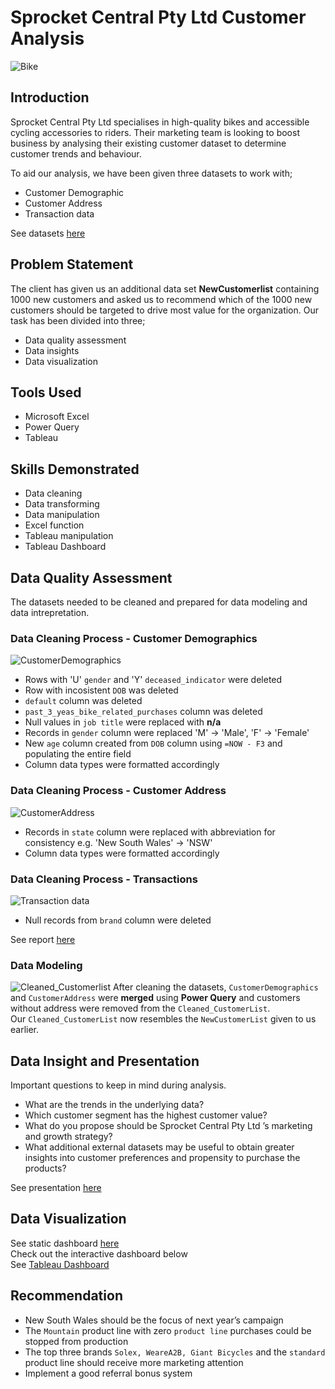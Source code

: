 # Sprocket Central Pty Ltd Customer Analysis
![Bike](https://github.com/Josiahgare/Data-Analyst-Portfolio/assets/117512409/a169deb0-d0f2-4077-ac55-21dfcc5fe24d)

## Introduction
Sprocket Central Pty Ltd specialises in high-quality bikes and accessible cycling accessories to riders.
Their marketing team is looking to boost business by analysing their existing customer dataset to determine customer trends 
and behaviour.

To aid our analysis, we have been given three datasets to work with;  
* Customer Demographic
* Customer Address
* Transaction data

See datasets [here](https://docs.google.com/spreadsheets/d/1Yc3_HLV6ngxpU2UJlEg1dEltssffiK3n/edit?usp=sharing&ouid=110296809348029147838&rtpof=true&sd=true) 

## Problem Statement
The client has given us an additional data set **NewCustomerlist** containing 1000 new customers and asked us to recommend 
which of the 1000 new customers should be targeted to drive most value for the organization. Our task has been divided into 
three;  
* Data quality assessment
* Data insights
* Data visualization

## Tools Used
* Microsoft Excel
* Power Query
* Tableau

## Skills Demonstrated
* Data cleaning
* Data transforming
* Data manipulation
* Excel function
* Tableau manipulation
* Tableau Dashboard

## Data Quality Assessment
The datasets needed to be cleaned and prepared for data modeling and data intrepretation.
### Data Cleaning Process - Customer Demographics
![CustomerDemographics](https://github.com/Josiahgare/Data-Analyst-Portfolio/assets/117512409/5ca2d824-fc05-41ab-896b-3fcde0484182)
* Rows with 'U' `gender` and 'Y' `deceased_indicator` were deleted
* Row with incosistent `DOB` was deleted
* `default` column was deleted
* `past_3_yeas_bike_related_purchases` column was deleted
* Null values in `job title` were replaced with **n/a**
* Records in `gender` column were replaced 'M' &rarr; 'Male', 'F' &rarr; 'Female'
* New `age` column created from `DOB` column using `=NOW - F3`  and populating the entire field
* Column data types were formatted accordingly

### Data Cleaning Process - Customer Address
![CustomerAddress](https://github.com/Josiahgare/Data-Analyst-Portfolio/assets/117512409/3d013612-4e7c-4853-8276-609fd52888d3)
* Records in `state` column were replaced with abbreviation for consistency e.g. 'New South Wales' &rarr; 'NSW'
* Column data types were formatted accordingly

### Data Cleaning Process - Transactions
![Transaction data](https://github.com/Josiahgare/Data-Analyst-Portfolio/assets/117512409/d4e12d65-c736-45b1-b8aa-cd488822f676)
* Null records from `brand` column were deleted

See report [here](https://github.com/Josiahgare/Data-Analyst-Portfolio/KPMG-Virtual-Internship/main/Data-Quality-Assessment)

### Data Modeling
![Cleaned_Customerlist](https://github.com/Josiahgare/Data-Analyst-Portfolio/assets/117512409/fc6151ad-78cf-4e14-8b15-3d9fae874a9c)
After cleaning the datasets, `CustomerDemographics` and `CustomerAddress` were **merged** using **Power Query** and customers without address were
removed from the `Cleaned_CustomerList`.  
Our `Cleaned_CustomerList` now resembles the `NewCustomerList` given to us earlier.

## Data Insight and Presentation
Important questions to keep in mind during analysis.
* What are the trends in the underlying data?
* Which customer segment has the highest customer value?
* What do you propose should be Sprocket Central Pty Ltd ’s marketing and growth strategy?
*	What additional external datasets may be useful to obtain greater insights into customer preferences and propensity to purchase the products?

See presentation [here](https://github.com/Josiahgare/Data-Analyst-Portfolio/KPMG-Virtual-Internship/main/Data-Insights)

## Data Visualization
See static dashboard [here](https://github.com/Josiahgare/Data-Analyst-Portfolio/KPMG-Virtual-Internship/main/Data-Visualization.png)  
Check out the interactive dashboard below  
See [Tableau Dashboard](https://public.tableau.com/app/profile/josiah.oghenegare/viz/SprocketCentralCustomerAnalysis_16849214653940/SummaryDashboard)

## Recommendation
* New South Wales should be the focus of next year’s campaign
* The `Mountain` product line with zero `product line` purchases could be stopped from production
* The top three brands `Solex, WeareA2B, Giant Bicycles` and the `standard` product line should receive more marketing attention
* Implement a good referral bonus system
